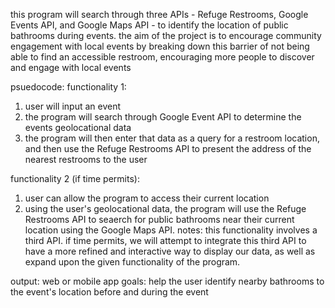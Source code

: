 this program will search through three APIs - Refuge Restrooms, Google Events API, and Google Maps API - to identify
the location of public bathrooms during events. the aim of the project is to encourage community engagement with local
events by breaking down this barrier of not being able to find an accessible restroom, encouraging more people to discover
and engage with local events


psuedocode:
functionality 1:
1) user will input an event
2) the program will search through Google Event API to determine the events geolocational data
3) the program will then enter that data as a query for a restroom location, and then use the Refuge Restrooms API to present
the address of the nearest restrooms to the user

functionality 2 (if time permits):
1) user can allow the program to access their current location
2) using the user's geolocational data, the program will use the Refuge Restrooms API to seaerch for public bathrooms near
their current location using the Google Maps API.
notes: this functionality involves a third API. if time permits, we will attempt to integrate this third API to have a more
refined and interactive way to display our data, as well as expand upon the given functionality of the program.

output: web or mobile app
goals: help the user identify nearby bathrooms to the event's location before and during the event


